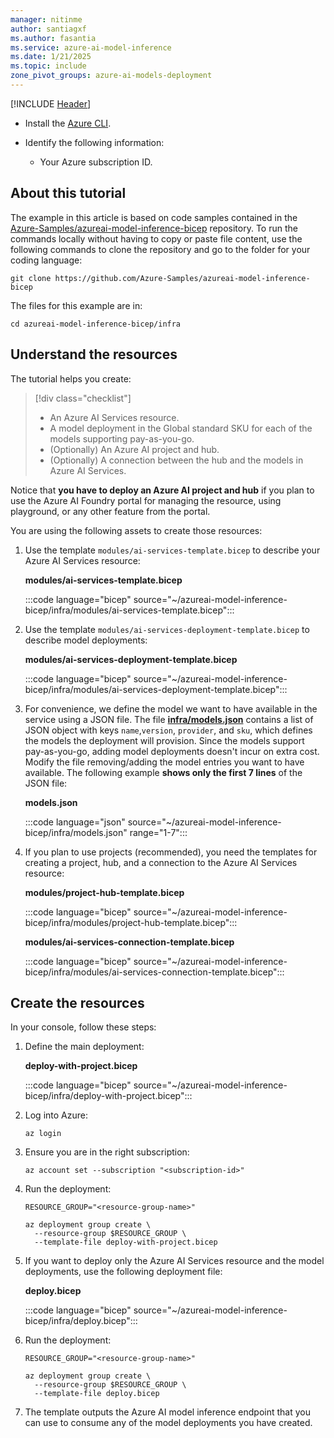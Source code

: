 ```yaml
---
manager: nitinme
author: santiagxf
ms.author: fasantia 
ms.service: azure-ai-model-inference
ms.date: 1/21/2025
ms.topic: include
zone_pivot_groups: azure-ai-models-deployment
---
```


[!INCLUDE [Header](intro.md)]

* Install the [Azure CLI](/cli/azure/).

* Identify the following information:

  * Your Azure subscription ID.

## About this tutorial

The example in this article is based on code samples contained in the [Azure-Samples/azureai-model-inference-bicep](https://github.com/Azure-Samples/azureai-model-inference-bicep) repository. To run the commands locally without having to copy or paste file content, use the following commands to clone the repository and go to the folder for your coding language:

```azurecli
git clone https://github.com/Azure-Samples/azureai-model-inference-bicep
```

The files for this example are in:

```azurecli
cd azureai-model-inference-bicep/infra
```

## Understand the resources

The tutorial helps you create:

> [!div class="checklist"]
> * An Azure AI Services resource.
> * A model deployment in the Global standard SKU for each of the models supporting pay-as-you-go.
> * (Optionally) An Azure AI project and hub.
> * (Optionally) A connection between the hub and the models in Azure AI Services.

Notice that **you have to deploy an Azure AI project and hub** if you plan to use the Azure AI Foundry portal for managing the resource, using playground, or any other feature from the portal.

You are using the following assets to create those resources:

1. Use the template `modules/ai-services-template.bicep` to describe your Azure AI Services resource:

    __modules/ai-services-template.bicep__

    :::code language="bicep" source="~/azureai-model-inference-bicep/infra/modules/ai-services-template.bicep":::

2. Use the template `modules/ai-services-deployment-template.bicep` to describe model deployments:

    __modules/ai-services-deployment-template.bicep__

    :::code language="bicep" source="~/azureai-model-inference-bicep/infra/modules/ai-services-deployment-template.bicep":::

3. For convenience, we define the model we want to have available in the service using a JSON file. The file [__infra/models.json__](https://github.com/Azure-Samples/azureai-model-inference-bicep/blob/main/infra/models.json) contains a list of JSON object with keys `name`,`version`, `provider`, and `sku`, which defines the models the deployment will provision. Since the models support pay-as-you-go, adding model deployments doesn't incur on extra cost. Modify the file removing/adding the model entries you want to have available. The following example **shows only the first 7 lines** of the JSON file:

    __models.json__

    :::code language="json" source="~/azureai-model-inference-bicep/infra/models.json" range="1-7":::

4. If you plan to use projects (recommended), you need the templates for creating a project, hub, and a connection to the Azure AI Services resource:

    __modules/project-hub-template.bicep__

    :::code language="bicep" source="~/azureai-model-inference-bicep/infra/modules/project-hub-template.bicep":::

    __modules/ai-services-connection-template.bicep__

    :::code language="bicep" source="~/azureai-model-inference-bicep/infra/modules/ai-services-connection-template.bicep":::

## Create the resources

In your console, follow these steps:

1. Define the main deployment:

    __deploy-with-project.bicep__

    :::code language="bicep" source="~/azureai-model-inference-bicep/infra/deploy-with-project.bicep":::

2. Log into Azure:

    ```azurecli
    az login
    ```

3. Ensure you are in the right subscription:

    ```azurecli
    az account set --subscription "<subscription-id>"
    ```

4. Run the deployment:

    ```azurecli
    RESOURCE_GROUP="<resource-group-name>"
    
    az deployment group create \
      --resource-group $RESOURCE_GROUP \
      --template-file deploy-with-project.bicep
    ```

5. If you want to deploy only the Azure AI Services resource and the model deployments, use the following deployment file:

    __deploy.bicep__

    :::code language="bicep" source="~/azureai-model-inference-bicep/infra/deploy.bicep":::

6. Run the deployment:

    ```azurecli
    RESOURCE_GROUP="<resource-group-name>"
    
    az deployment group create \
      --resource-group $RESOURCE_GROUP \
      --template-file deploy.bicep
    ```

7. The template outputs the Azure AI model inference endpoint that you can use to consume any of the model deployments you have created.
